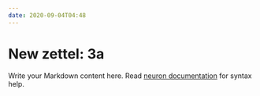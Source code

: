 ```yaml
---
date: 2020-09-04T04:48
---
```


# New zettel: 3a

Write your Markdown content here. Read [neuron documentation](https://neuron.zettel.page/2011404.html) for syntax help.

